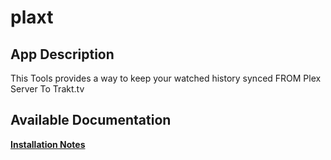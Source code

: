 # plaxt

## App Description

This Tools provides a way to keep your watched history synced FROM Plex Server To Trakt.tv

## Available Documentation

[**Installation Notes**](charts/stable/plaxt/installation_notes)

